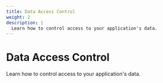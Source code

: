 ```yaml
---
title: Data Access Control
weight: 2
description: |
  Learn how to control access to your application's data.
---
```


# Data Access Control

Learn how to control access to your application's data.
